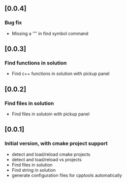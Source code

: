 ## [0.0.4]
### Bug fix
- Missing a '"' in find symbol command

## [0.0.3]
### Find functions in solution
- Find c++ functions in solution  with pickup panel

## [0.0.2]
### Find files in solution
- Find files in solutoin with pickup panel

## [0.0.1]
### Initial version, with cmake project support
- detect and load/reload cmake projects
- detect and load/reload vs projects
- Find files in solution
- Find string in solution
- generate configuration files for cpptools automatically